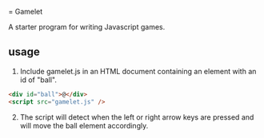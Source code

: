 = Gamelet

A starter program for writing Javascript games.

## usage

1. Include gamelet.js in an HTML document containing an element with an id of "ball".

```html
<div id="ball">@</div>
<script src="gamelet.js" />
```

2. The script will detect when the left or right arrow keys are pressed and
   will move the ball element accordingly.
